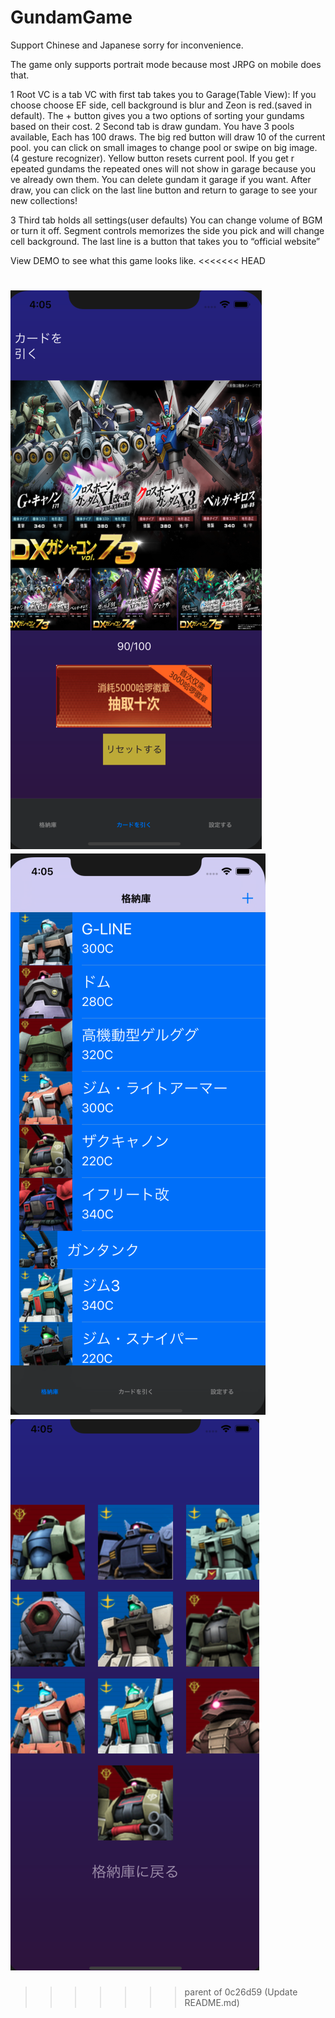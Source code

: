 # GundamGame
Support Chinese and Japanese sorry for inconvenience.

The game only supports portrait mode because most JRPG on mobile does that.

1 Root VC is a tab VC with first tab takes you to Garage(Table View):
											If you choose choose EF side, cell background is blur 										and Zeon is red.(saved in default). The + button gives you a two
										options of sorting your gundams based on their cost.
2 Second tab is draw gundam.
											You have 3 pools available, Each has 100 draws. The big 
										red button will draw 10 of the current pool. you can click on small
										images to change pool or swipe on big image.(4 gesture 										recognizer). Yellow button resets current pool. If you get r										epeated gundams the repeated ones will not show in garage 										because you ve already own them. You can delete gundam it 										garage if you want. After draw, you can click on the last line 										button and return to garage to see your new collections!

3 Third tab holds all settings(user defaults)
											You can change volume of BGM or turn it off. Segment 										controls memorizes the side you pick and will change cell 										background. The last line is a button that takes you to “official 										website”

View DEMO to see what this game looks like.
<<<<<<< HEAD

![Alt Text](DEMO/1.png)
![Alt Text](DEMO/2.png)
![Alt Text](DEMO/3.png)
=======
>>>>>>> parent of 0c26d59 (Update README.md)
